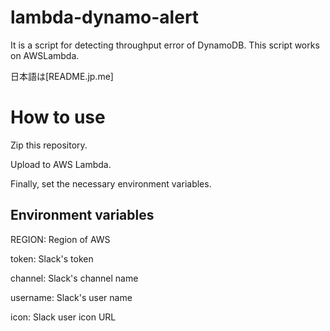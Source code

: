# lambda-dynamo-alert
It is a script for detecting throughput error of DynamoDB.
This script works on AWSLambda.

日本語は[README.jp.me]

# How to use

Zip this repository.

Upload to AWS Lambda.

Finally, set the necessary environment variables.

## Environment variables

REGION: Region of AWS

token: Slack's token

channel: Slack's channel name

username: Slack's user name

icon: Slack user icon URL
